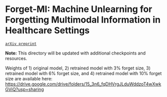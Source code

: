 # Forget-MI: Machine Unlearning for Forgetting Multimodal Information in Healthcare Settings

[`arXiv preprint`](https://arxiv.org/abs/2506.23145v1) 

**Note:** This directory will be updated with additional checkpoints and resources.

Weights of 1) original model, 2) retrained model with 3% forget size, 3) retrained model with 6% forget size, and 4) retrained model with 10% forget size are available here: https://drive.google.com/drive/folders/15_3n6_fqDHVrgJLduWddzoT4wXwkGViQ?usp=sharing 
